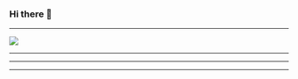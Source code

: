 ### Hi there 👋

<!--
**ckvignesh/ckvignesh** is a ✨ _special_ ✨ repository because its `README.md` (this file) appears on your GitHub profile.

Here are some ideas to get you started:

- 🔭 I’m currently working on ...
- 🌱 I’m currently learning ...
- 👯 I’m looking to collaborate on ...
- 🤔 I’m looking for help with ...
- 💬 Ask me about ...
- 📫 How to reach me: ...
- 😄 Pronouns: ...
- ⚡ Fun fact: ...
-->

***

<img 
   src="https://github-readme-stats.vercel.app/api?username=ckvignesh&show_icons=true&theme=tokyonight" 
/>

***

***

<!--START_SECTION:activity-->

***